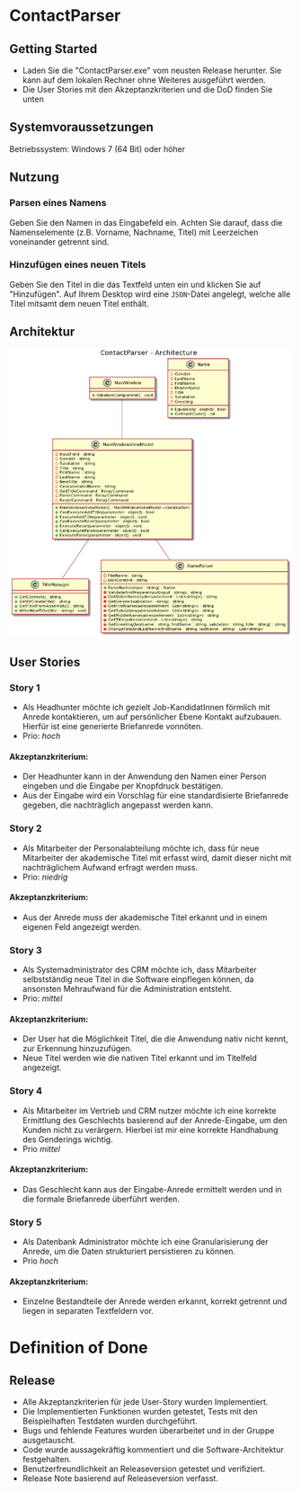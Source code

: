 # ContactParser

## Getting Started
* Laden Sie die "ContactParser.exe" vom neusten Release herunter. Sie kann auf dem lokalen Rechner ohne Weiteres ausgeführt werden.
* Die User Stories mit den Akzeptanzkriterien und die DoD finden Sie unten

## Systemvoraussetzungen
Betriebssystem: Windows 7 (64 Bit) oder höher

## Nutzung
### Parsen eines Namens
Geben Sie den Namen in das Eingabefeld ein. Achten Sie darauf, dass die Namenselemente (z.B. Vorname, Nachname, Titel) mit Leerzeichen voneinander getrennt sind.

### Hinzufügen eines neuen Titels
Geben Sie den Titel in die das Textfeld unten ein und klicken Sie auf "Hinzufügen". Auf Ihrem Desktop wird eine `JSON`-Datei angelegt, welche alle Titel mitsamt dem neuen Titel enthält.

## Architektur
![Architektur](https://github.com/mueller-marcel/ContactParser/blob/master/images/Architektur.png)

## User Stories
### Story 1 
* Als Headhunter möchte ich gezielt Job-KandidatInnen förmlich mit Anrede kontaktieren, um auf persönlicher Ebene Kontakt aufzubauen. Hierfür ist eine generierte Briefanrede vonnöten.
* Prio: *hoch*
#### Akzeptanzkriterium: 
* Der Headhunter kann in der Anwendung den Namen einer Person eingeben und die Eingabe per Knopfdruck bestätigen. 
* Aus der Eingabe wird ein Vorschlag für eine standardisierte Briefanrede gegeben, die nachträglich angepasst werden kann.
### Story 2
* Als Mitarbeiter der Personalabteilung möchte ich, dass für neue Mitarbeiter der akademische Titel mit erfasst wird, damit dieser nicht mit nachträglichem Aufwand erfragt werden muss.
* Prio: *niedrig*
#### Akzeptanzkriterium: 
* Aus der Anrede muss der akademische Titel erkannt und in einem eigenen Feld angezeigt werden.
### Story 3
* Als Systemadministrator des CRM möchte ich, dass Mitarbeiter selbstständig neue Titel in die Software einpflegen können, da ansonsten Mehraufwand für die Administration entsteht.
* Prio: *mittel*
#### Akzeptanzkriterium: 
* Der User hat die Möglichkeit Titel, die die Anwendung nativ nicht kennt, zur Erkennung hinzuzufügen. 
* Neue Titel werden wie die nativen Titel erkannt und im Titelfeld angezeigt. 
### Story 4
* Als Mitarbeiter im Vertrieb und CRM nutzer möchte ich eine korrekte Ermittlung des Geschlechts basierend auf der Anrede-Eingabe, um den Kunden nicht zu verärgern. Hierbei ist mir eine korrekte Handhabung des Genderings wichtig.
* Prio *mittel*
#### Akzeptanzkriterium: 
* Das Geschlecht kann aus der Eingabe-Anrede ermittelt werden und in die formale Briefanrede überführt werden.
### Story 5
* Als Datenbank Administrator möchte ich eine Granularisierung der Anrede, um die Daten strukturiert persistieren zu können.  
* Prio *hoch*
#### Akzeptanzkriterium: 
* Einzelne Bestandteile der Anrede werden erkannt, korrekt getrennt und liegen in separaten Textfeldern vor. 

# Definition of Done
## Release
* Alle Akzeptanzkriterien für jede User-Story wurden Implementiert.
* Die Implementierten Funktionen wurden getestet, Tests mit den Beispielhaften Testdaten wurden durchgeführt. 
* Bugs und fehlende Features wurden überarbeitet und in der Gruppe ausgetauscht.
* Code wurde aussagekräftig kommentiert und die Software-Architektur festgehalten.
* Benutzerfreundlichkeit an Releaseversion getestet und verifiziert.  
* Release Note basierend auf Releaseversion verfasst. 
